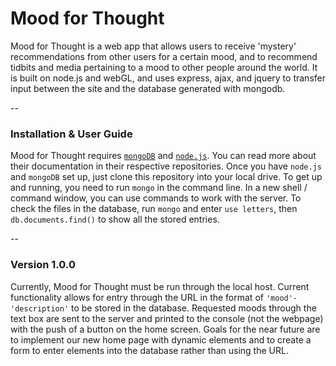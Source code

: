 # Mood for Thought #

Mood for Thought is a web app that allows users to receive 'mystery' recommendations from other users for a certain mood, and to recommend tidbits and media pertaining to a mood to other people around the world. It is built on node.js and webGL, and uses express, ajax, and jquery to transfer input between the site and the database generated with mongodb.

--
### Installation & User Guide ###
Mood for Thought requires [`mongoDB`](https://github.com/mongodb/mongo) and [`node.js`](https://github.com/nodejs). You can read more about their documentation in their respective repositories.
Once you have `node.js` and `mongoDB` set up, just clone this repository into your local drive. To get up and running, you need to run `mongo` in the command line. In a new shell / command window, you can use commands to work with the server. To check the files in the database, run `mongo` and enter `use letters`, then `db.documents.find()` to show all the stored entries.

--
### Version 1.0.0 ###
Currently, Mood for Thought must be run through the local host. Current functionality allows for entry through the URL in the format of `'mood'-'description'` to be stored in the database. Requested moods through the text box are sent to the server and printed to the console (not the webpage) with the push of a button on the home screen.
Goals for the near future are to implement our new home page with dynamic elements and to create a form to enter elements into the database rather than using the URL.
